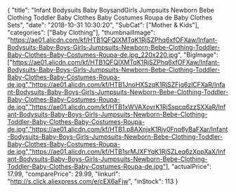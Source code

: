 {
	"title": "Infant Bodysuits Baby BoysandGirls Jumpsuits Newborn Bebe Clothing Toddler Baby Clothes Baby Costumes Roupa de Baby Clothes Sets",
	"date": "2018-10-31 10:30:20",
	"SubCat": ["Mother & Kids"],
	"categories": ["Baby Clothing"],
	"thumbnailImage": "https://ae01.alicdn.com/kf/HTB1QFQIXMTqK1RjSZPhq6xfOFXaw/Infant-Bodysuits-Baby-Boys-Girls-Jumpsuits-Newborn-Bebe-Clothing-Toddler-Baby-Clothes-Baby-Costumes-Roupa-de.jpg_220x220.jpg",
	"BigImage": ["https://ae01.alicdn.com/kf/HTB1QFQIXMTqK1RjSZPhq6xfOFXaw/Infant-Bodysuits-Baby-Boys-Girls-Jumpsuits-Newborn-Bebe-Clothing-Toddler-Baby-Clothes-Baby-Costumes-Roupa-de.jpg","https://ae01.alicdn.com/kf/HTB1JnoHXSzqK1RjSZFjq6zlCFXaR/Infant-Bodysuits-Baby-Boys-Girls-Jumpsuits-Newborn-Bebe-Clothing-Toddler-Baby-Clothes-Baby-Costumes-Roupa-de.jpg","https://ae01.alicdn.com/kf/HTB1xWVAXovrK1RjSspcq6zzSXXaR/Infant-Bodysuits-Baby-Boys-Girls-Jumpsuits-Newborn-Bebe-Clothing-Toddler-Baby-Clothes-Baby-Costumes-Roupa-de.jpg","https://ae01.alicdn.com/kf/HTB1.p8AXnjxK1Rjy0Fnq6yBaFXar/Infant-Bodysuits-Baby-Boys-Girls-Jumpsuits-Newborn-Bebe-Clothing-Toddler-Baby-Clothes-Baby-Costumes-Roupa-de.jpg","https://ae01.alicdn.com/kf/HTB1srMJXFYqK1RjSZLeq6zXppXaX/Infant-Bodysuits-Baby-Boys-Girls-Jumpsuits-Newborn-Bebe-Clothing-Toddler-Baby-Clothes-Baby-Costumes-Roupa-de.jpg"],
	"actualPrice": 17.99,
	"comparePrice": 29.99,
	"linkurl": "http://s.click.aliexpress.com/e/cEX6aFjw",
	"inStock": 113
}
